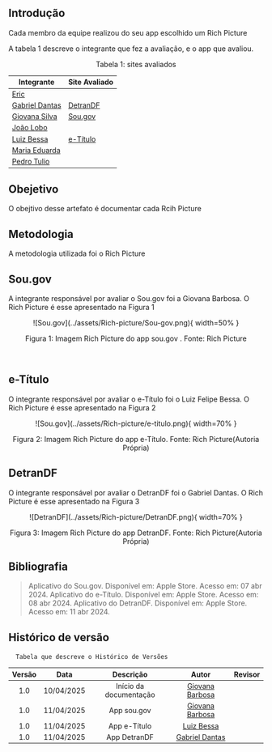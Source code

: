 ## Introdução

Cada membro da equipe realizou do seu app escolhido um Rich Picture

A tabela 1 descreve o integrante que fez a avaliação, e o app que avaliou.
<center>
    Tabela 1: sites avaliados

| Integrante                                         | Site Avaliado      | 
| --------------------------------------------------- | ------------------ | 
| [Eric](https://github.com/eric-kingu)              |         |
| [Gabriel Dantas](https://github.com/gbevi)         |  [DetranDF](#detrandf)       |
| [Giovana Silva](https://github.com/gio221)         | [Sou.gov](#sou.gov) |
| [João Lobo](https://github.com/joaolobo10)         |         |
| [Luiz Bessa](https://github.com/lfelipebessa)      |[e-Título](#e-Título)|
| [Maria Eduarda](https://github.com/maaduh)         |         |
| [Pedro Tulio](https://github.com/PedrooCamilo)     |         |

</center>

## Obejetivo
O obejtivo desse artefato é documentar cada Rcih Picture

## Metodologia
A metodologia utilizada foi o Rich Picture


## Sou.gov
A integrante responsável por avaliar o Sou.gov foi a Giovana Barbosa. O Rich Picture é esse apresentado na Figura 1

<center>
![Sou.gov](../assets/Rich-picture/Sou-gov.png){ width=50% }
<div align="center" >
    <p> Figura 1: Imagem Rich Picture do app sou.gov . Fonte: Rich Picture
    </p> 
</div>
</center>

<br>

## e-Título
O integrante responsável por avaliar o e-Título foi o Luiz Felipe Bessa. O Rich Picture é esse apresentado na Figura 2

<center>
![Sou.gov](../assets/Rich-picture/e-titulo.png){ width=70% }
<div align="center" >
    <p> Figura 2: Imagem Rich Picture do app e-Título. Fonte: Rich Picture(Autoria Própria)
    </p> 
</div>
</center>

## DetranDF
O integrante responsável por avaliar o DetranDF foi o Gabriel Dantas. O Rich Picture é esse apresentado na Figura 3

<center>
![DetranDF](../assets/Rich-picture/DetranDF.png){ width=70% }
<div align="center" >
    <p> Figura 3: Imagem Rich Picture do app DetranDF. Fonte: Rich Picture(Autoria Própria)
    </p> 
</div>
</center>


## Bibliografia
> Aplicativo do Sou.gov. Disponível em: Apple Store. Acesso em: 07 abr 2024.
> Aplicativo do e-Título. Disponível em: Apple Store. Acesso em: 08 abr 2024.
> Aplicativo do DetranDF. Disponível em: Apple Store. Acesso em: 11 abr 2024.

## Histórico de versão
      Tabela que descreve o Histórico de Versões
| Versão |    Data    |       Descrição        |                   Autor                    | Revisor |
| :----: | :--------: | :--------------------: | :----------------------------------------: | :-----: |
|  1.0   | 10/04/2025 | Início da documentação |  [Giovana Barbosa ](https://github.com/gio221) |         |
|  1.0   | 11/04/2025 | App sou.gov |  [Giovana Barbosa ](https://github.com/gio221) |         |
|  1.0   | 11/04/2025 | App e-Título |  [Luiz Bessa](https://github.com/lfelipebessa) |         |
|  1.0   | 11/04/2025 | App DetranDF |  [Gabriel Dantas](https://github.com/gbevi) |         |
